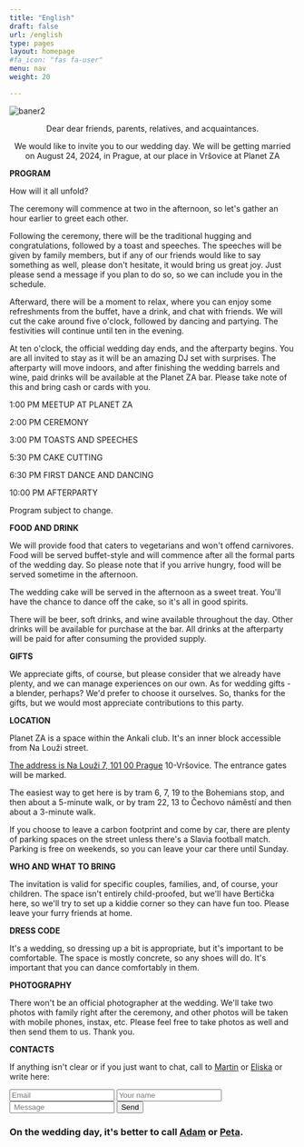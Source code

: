 ```yaml
---
title: "English"
draft: false
url: /english
type: pages
layout: homepage
#fa_icon: "fas fa-user"
menu: nav
weight: 20

---
```


![baner2](/images/Eliska_a_Martin2.jpg)

<p style="text-align: center;">Dear dear friends, parents, relatives, and acquaintances.</p>
<p style="text-align: center;">We would like to invite you to our wedding day. We will be getting married on August 24, 2024, in Prague, at our place in Vršovice at Planet ZA</p>

**PROGRAM**

How will it all unfold?

The ceremony will commence at two in the afternoon, so let's gather an hour earlier to greet each other.

Following the ceremony, there will be the traditional hugging and congratulations, followed by a toast and speeches. The speeches will be given by family members, but if any of our friends would like to say something as well, please don't hesitate, it would bring us great joy. Just please send a message if you plan to do so, so we can include you in the schedule.

Afterward, there will be a moment to relax, where you can enjoy some refreshments from the buffet, have a drink, and chat with friends. We will cut the cake around five o'clock, followed by dancing and partying. The festivities will continue until ten in the evening.

At ten o'clock, the official wedding day ends, and the afterparty begins. You are all invited to stay as it will be an amazing DJ set with surprises. The afterparty will move indoors, and after finishing the wedding barrels and wine, paid drinks will be available at the Planet ZA bar. Please take note of this and bring cash or cards with you.

1:00 PM MEETUP AT PLANET ZA

2:00 PM CEREMONY

3:00 PM TOASTS AND SPEECHES

5:30 PM CAKE CUTTING

6:30 PM FIRST DANCE AND DANCING

10:00 PM AFTERPARTY

Program subject to change.

**FOOD AND DRINK**

We will provide food that caters to vegetarians and won't offend carnivores. Food will be served buffet-style and will commence after all the formal parts of the wedding day. So please note that if you arrive hungry, food will be served sometime in the afternoon.

The wedding cake will be served in the afternoon as a sweet treat. You'll have the chance to dance off the cake, so it's all in good spirits.

There will be beer, soft drinks, and wine available throughout the day. Other drinks will be available for purchase at the bar. All drinks at the afterparty will be paid for after consuming the provided supply.

**GIFTS**

We appreciate gifts, of course, but please consider that we already have plenty, and we can manage experiences on our own. As for wedding gifts - a blender, perhaps? We'd prefer to choose it ourselves. So, thanks for the gifts, but we would most appreciate contributions to this party.

**LOCATION**

Planet ZA is a space within the Ankali club. It's an inner block accessible from Na Louži street.

[The address is Na Louži 7, 101 00 Prague](https://en.mapy.cz/s/felutesobo)
10-Vršovice.
The entrance gates will be marked.

The easiest way to get here is by tram 6, 7, 19 to the Bohemians stop, and then about a 5-minute walk, or by tram 22, 13 to Čechovo náměstí and then about a 3-minute walk.

If you choose to leave a carbon footprint and come by car, there are plenty of parking spaces on the street unless there's a Slavia football match. Parking is free on weekends, so you can leave your car there until Sunday.

**WHO AND WHAT TO BRING**

The invitation is valid for specific couples, families, and, of course, your children. The space isn't entirely child-proofed, but we'll have Bertička here, so we'll try to set up a kiddie corner so they can have fun too. Please leave your furry friends at home.

**DRESS CODE**

It's a wedding, so dressing up a bit is appropriate, but it's important to be comfortable. The space is mostly concrete, so any shoes will do. It's important that you can dance comfortably in them.

**PHOTOGRAPHY**

There won't be an official photographer at the wedding. We'll take two photos with family right after the ceremony, and other photos will be taken with mobile phones, instax, etc. Please feel free to take photos as well and then send them to us. Thank you.

**CONTACTS**

If anything isn't clear or if you just want to chat, call to [Martin](tel:+420734161521) or [Eliska](tel:+420721274695) or write here: 

<form accept-charset="UTF-8" action="https://getform.io/f/BeXgm8dy" method="POST">
    <input type="email" name="email" placeholder="Email">
    <input type="text" name="name" placeholder="Your name">
    <input type="text" name="message" placeholder=" Message">
    <button type="submit">Send</button>
</form>


### On the wedding day, it's better to call [Adam](tel:+420605902732) or [Peta](tel:+4206015666493).








